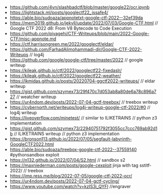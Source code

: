 - https://github.com/4yn/slashbadctf/blob/master/google22/ocr.ipynb
- https://lightstack.ml/posts/googlectf22_jssafe4/
- https://able.bio/sudoaza/appnotetxt-google-ctf-2022--32ef39da
- https://mem2019.github.io/jekyll/update/2022/07/03/Google-CTF.html // Google CTF 2022 d8: From V8 Bytecode to Code Execution
- https://github.com/piyagehi/CTF-Writeups/blob/main/2022-Google-CTF/misc-appnote.md
- https://ctf.harrisongreen.me/2022/googlectf/eldar/
- https://github.com/FarhadAlimohammadi-dir/Google-CTF-2022-Writeups // log4j
- https://github.com/google/google-ctf/tree/master/2022 // google writeup
- https://kileak.github.io/ctf/2022/googlectf22-fixedaslr/
- https://kileak.github.io/ctf/2022/googlectf22-weather/
- https://lkmidas.github.io/posts/20220704-ggctf2022-writeups/ // eldar writeup
- https://gist.github.com/szymex73/29f470c7d053ab8a80de6a78c896a727 // weatcher writeup
- https://ur4ndom.dev/posts/2022-07-04-gctf-treebox/ // treebox writeup
- https://cybernorth.net/writeups/log4j-writeup-google-ctf-2022/#0 // log4j writeup
- https://liveoverflow.com/minetest/ // similar to ILIKETRAINS // python z3 implementation
- https://gist.github.com/szymex73/22940751792f3055cc7ccc769ab92d1b // ILIKETRAINS writeup // python z3 implementation
- https://bronson113.github.io/2022/07/05/segfault-labyrinth-GoogleCTF2022.html
- https://able.bio/sudoaza/treebox-google-ctf-2022--37559140 #pythonsandbox exploit
- https://n132.github.io/2022/07/04/S2.html // sandbox s2
- https://maxniederman.com/posts/google-cexploit jinja with tag sstitf-2022/ // treebox
- https://imp.ress.me/blog/2022-07-05/google-ctf-2022-ocr/
- https://ur4ndom.dev/posts/2022-07-04-gctf-cycling/
- https://www.youtube.com/watch?v=kzIS3i_QYFI //engraver